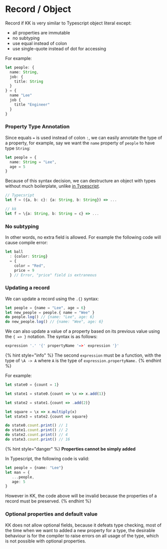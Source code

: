 # Record / Object

Record if KK is very similar to Typescript object literal except:

* all properties are immutable
* no subtyping
* use equal instead of colon
* use single-quote instead of dot for accessing

For example:

```typescript
let people: {
  name: String,
  job: {
    title: String
  }
} = {
  name "Lee"
  job {
    title "Engineer"
  }
}
```

### Property Type Annotation

Since equals `=`  is used instead of colon `:`, we can easily annotate the type of a property, for example, say we want the `name` property of `people` to have type `String`:

```typescript
let people = {
  name: String = "Lee",
  age = 5
}
```

Because of this syntax decision, we can destructure an object with types without much boilerplate, unlike [in Typescript](https://github.com/microsoft/TypeScript/issues/29526).

```typescript
// Typecsript
let f = ({a, b: c}: {a: String, b: String}) => ...

// kk
let f = \{a: String, b: String = c} => ...
```

### No subtyping

In other words, no extra field is allowed. For example the following code will cause compile error:

```typescript
let ball 
  : {color: String} 
  = {
    color = "Red", 
    price = 9
  } // Error, "price" field is extraneous 
```

### Updating a record

We can update a record using the `.{}` syntax:

```typescript
let people = {name = "Lee", age = 6}
let new_people = people.{ name = "Wee" }
do people.log() // {name: "Lee", age: 6}
do new_people.log() // {name: "Wee", age: 6}
```

We can also update a value of a property based on its previous value using the `{ => }` notation. The syntax is as follows:

```c
expression '.' '{' propertyName '=>' expression '}'
```

{% hint style="info" %}
The second `expression` must be a function, with the type of `\A -> A` where `A` is the type of `expression.propertyName.`
{% endhint %}

For example:

```typescript
let state0 = {count = 1}

let state1 = state0.{count => \x => x.add(1)}

let state2 = state1.{count => .add(2)}

let square = \x => x.multiply(x)
let state3 = state2.{count => square}

do state0.count.print() // 1
do state1.count.print() // 2
do state2.count.print() // 4
do state3.count.print() // 16
```

{% hint style="danger" %}
**Properties cannot be simply added**

In Typescript, the following code is valid:

```typescript
let people = {name: "Lee"}
let man = {
   ...people,
   age: 5
}
```

However in KK, the code above will be invalid because the properties of a record must be preserved.
{% endhint %}



### Optional properties and default value

KK does not allow optional fields, because it defeats type checking, most of the time when we want to added a new property for a type, the desirable behaviour is for the compiler to raise errors on all usage of the type, which is not possible with optional properties.



